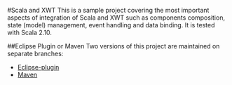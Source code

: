 #Scala and XWT
This is a sample project covering the most important aspects of integration of Scala and XWT such as components composition, state (model) management, event handling and data binding. It is tested with Scala 2.10. 

##Eclipse Plugin or Maven
Two versions of this project are maintained on separate branches: 

* [Eclipse-plugin](https://github.com/nikita-volkov/scala-and-xwt-sample/tree/eclipse-plugin)
* [Maven](https://github.com/nikita-volkov/scala-and-xwt-sample/tree/maven)
